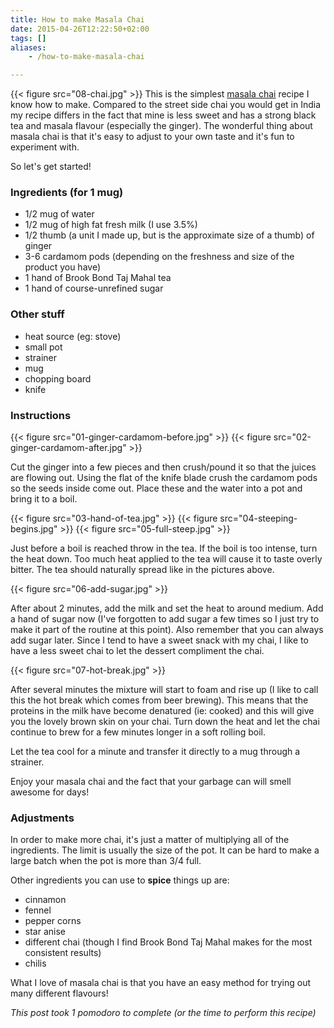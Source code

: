```yaml
---
title: How to make Masala Chai
date: 2015-04-26T12:22:50+02:00
tags: []
aliases:
    - /how-to-make-masala-chai

---
```



{{< figure src="08-chai.jpg" >}}
This is the simplest [masala chai][masala-chai] recipe I know how to make. Compared to the street side chai you would get in India my
recipe differs in the fact that mine is less sweet and has a strong black tea and masala flavour (especially the ginger).
The wonderful thing about masala chai is that it's easy to adjust to your own taste and it's fun to experiment with.

[masala-chai]: https://en.wikipedia.org/wiki/Masala_chai

So let's get started!

### Ingredients (for 1 mug)

* 1/2 mug of water
* 1/2 mug of high fat fresh milk (I use 3.5%)
* 1/2 thumb (a unit I made up, but is the approximate size of a thumb) of ginger
* 3-6 cardamom pods (depending on the freshness and size of the product you have)
* 1 hand of Brook Bond Taj Mahal tea
* 1 hand of course-unrefined sugar

### Other stuff

* heat source (eg: stove)
* small pot
* strainer
* mug
* chopping board
* knife

### Instructions

{{< figure src="01-ginger-cardamom-before.jpg" >}}
{{< figure src="02-ginger-cardamom-after.jpg" >}}

Cut the ginger into a few pieces and then crush/pound it so that the juices are flowing out. Using the flat of the knife
blade crush the cardamom pods so the seeds inside come out. Place these and the water into a pot and bring it to a boil.

{{< figure src="03-hand-of-tea.jpg" >}}
{{< figure src="04-steeping-begins.jpg" >}}
{{< figure src="05-full-steep.jpg" >}}

Just before a boil is reached throw in the tea. If the boil is too intense, turn the heat down. Too much heat applied to
the tea will cause it to taste overly bitter. The tea should naturally spread like in the pictures above.

{{< figure src="06-add-sugar.jpg" >}}

After about 2 minutes, add the milk and set the heat to around medium. Add a hand of sugar now (I've forgotten to add
sugar a few times so I just try to make it part of the routine at this point). Also remember that you can always add
sugar later. Since I tend to have a sweet snack with my chai, I like to have a less sweet chai to let the dessert
compliment the chai.

{{< figure src="07-hot-break.jpg" >}}

After several minutes the mixture will start to foam and rise up (I like to call this the hot break which comes from
beer brewing). This means that the proteins in the milk have become denatured (ie: cooked) and this will give you the
lovely brown skin on your chai. Turn down the heat and let the chai continue to brew for a few minutes longer in a soft
rolling boil.

Let the tea cool for a minute and transfer it directly to a mug through a strainer.

Enjoy your masala chai and the fact that your garbage can will smell awesome for days!

### Adjustments

In order to make more chai, it's just a matter of multiplying all of the ingredients. The limit is usually the size of
the pot. It can be hard to make a large batch when the pot is more than 3/4 full.

Other ingredients you can use to **spice** things up are:

* cinnamon
* fennel
* pepper corns
* star anise
* different chai (though I find Brook Bond Taj Mahal makes for the most consistent results)
* chilis

What I love of masala chai is that you have an easy method for trying out many different flavours!

*This post took 1 pomodoro to complete (or the time to perform this recipe)*

